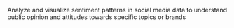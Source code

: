 Analyze and visualize sentiment patterns in social media data to understand public opinion and attitudes towards specific topics or brands

